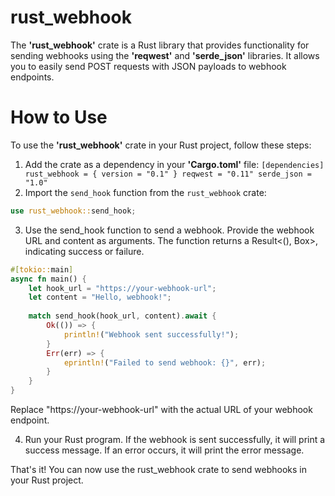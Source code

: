 ﻿# **rust_webhook**

The **'rust_webhook'** crate is a Rust library that provides functionality for sending webhooks using the **'reqwest'** and **'serde_json'** libraries. It allows you to easily send POST requests with JSON payloads to webhook endpoints.


# **How to Use**

To use the **'rust_webhook'** crate in your Rust project, follow these steps:

1. Add the crate as a dependency in your **'Cargo.toml'** file:
`[dependencies]
   rust_webhook = { version = "0.1" }
   reqwest = "0.11"
   serde_json = "1.0"`
2. Import the `send_hook` function from the `rust_webhook` crate:

```rust
use rust_webhook::send_hook;
```
3. Use the send_hook function to send a webhook. Provide the webhook URL and content as arguments. The function returns a Result<(), Box<dyn StdError>>, indicating success or failure.

```rust
#[tokio::main]
async fn main() {
    let hook_url = "https://your-webhook-url";
    let content = "Hello, webhook!";
  
    match send_hook(hook_url, content).await {
        Ok(()) => {
            println!("Webhook sent successfully!");
        }
        Err(err) => {
            eprintln!("Failed to send webhook: {}", err);
        }
    }
}
```
Replace "https://your-webhook-url" with the actual URL of your webhook endpoint.

4. Run your Rust program. If the webhook is sent successfully, it will print a success message. If an error occurs, it will print the error message.

That's it! You can now use the rust_webhook crate to send webhooks in your Rust project.